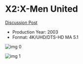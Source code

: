 # X2:X-Men United

[Discussion Post](https://www.avsforum.com/threads/bass-eq-for-filtered-movies.2995212/post-56861100)

* Production Year: 2003
* Format: 4K/UHD/DTS-HD MA 5.1

![img 0](https://i.imgur.com/hxTuL3J.jpg)

![img 1](https://i.imgur.com/qvkHRwb.jpg)

